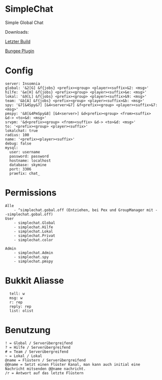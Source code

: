 SimpleChat
==========

Simple Global Chat

Downloads:

[Letzter Build](https://github.com/Calenria/SimpleChat/releases/download/v0.4.3/SimpleChat.jar)

[Bungee Plugin](https://github.com/Calenria/SimpleChat-Bungee/)


Config
==========
```
server: Insomnia
global: '&2[G] &f{jobs} <prefix><group> <player><suffix>&2: <msg>'
hilfe: '&e[H] &f{jobs} <prefix><group> <player><suffix>&e: <msg>'
lokal: '&9[L] &f{jobs} <prefix><group> <player><suffix>&9: <msg>'
team: '&b[A] &f{jobs} <prefix><group> <player><suffix>&b: <msg>'
spy: '&7[&4Spy&7] [&4<server>&7] &f<prefix><group> <player><suffix>&7: <msg>'
pmspy: '&8[&4PmSpy&8] [&4<server>] &d<prefix><group> <from><suffix> &d-> <to>&d: <msg>'
srvpm: '&d<prefix><group> <from><suffix> &d-> <to>&d: <msg>'
to: '<prefix><group> <player><suffix>'
lokalchat: true
radius: 100
name: '<prefix><player><suffix>'
debug: false
mysql:
  user: username
  password: password
  hostname: localhost
  database: skymine
  port: 3306
  praefix: chat_
```

Permissions
==========
```
Alle
    - ^simplechat.gobal.off (Entziehen, bei Pex und GroupManager mit - -simplechat.gobal.off)
User
    - simplechat.Global
    - simplechat.Hilfe
    - simplechat.Lokal
    - simplechat.Privat
    - simplechat.color

Admin
    - simplechat.Admin
    - simplechat.spy
    - simplechat.pmspy
```

Bukkit Aliasse
==========
```
  tell: w
  msg: w
  r: rep
  reply: rep
  list: olist
```

Benutzung
==========
```
! = Global / Serverübergreifend
? = Hilfe / Serverübergreifend
# = Team / Serverübergreifend
~ = Lokal / Lokal
@name = Flüstern / Serverübergreifend
@@name = Setzt einen Flüster Kanal, man kann auch initial eine Nachricht mitsenden @@name nachricht.
/r = Antwort auf das letzte Flüstern
```
